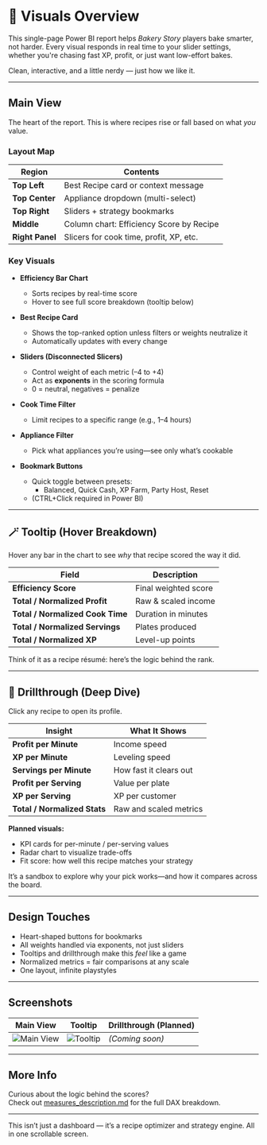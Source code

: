 # 🎨 Visuals Overview

This single-page Power BI report helps *Bakery Story* players bake smarter, not harder. Every visual responds in real time to your slider settings, whether you're chasing fast XP, profit, or just want low-effort bakes.

Clean, interactive, and a little nerdy — just how we like it.

---

## Main View

The heart of the report. This is where recipes rise or fall based on what *you* value.

### Layout Map

| Region         | Contents |
|----------------|----------|
| **Top Left**   | Best Recipe card or context message |
| **Top Center** | Appliance dropdown (multi-select) |
| **Top Right**  | Sliders + strategy bookmarks |
| **Middle**     | Column chart: Efficiency Score by Recipe |
| **Right Panel**| Slicers for cook time, profit, XP, etc. |

### Key Visuals

- **Efficiency Bar Chart**  
  - Sorts recipes by real-time score  
  - Hover to see full score breakdown (tooltip below)

- **Best Recipe Card**  
  - Shows the top-ranked option unless filters or weights neutralize it  
  - Automatically updates with every change

- **Sliders (Disconnected Slicers)**  
  - Control weight of each metric (–4 to +4)  
  - Act as **exponents** in the scoring formula  
  - 0 = neutral, negatives = penalize

- **Cook Time Filter**  
  - Limit recipes to a specific range (e.g., 1–4 hours)

- **Appliance Filter**  
  - Pick what appliances you’re using—see only what’s cookable

- **Bookmark Buttons**  
  - Quick toggle between presets:
    - Balanced, Quick Cash, XP Farm, Party Host, Reset  
  - (CTRL+Click required in Power BI)

---

## 🪄 Tooltip (Hover Breakdown)

Hover any bar in the chart to see *why* that recipe scored the way it did.

| Field                | Description |
|---------------------|-------------|
| **Efficiency Score** | Final weighted score |
| **Total / Normalized Profit** | Raw & scaled income |
| **Total / Normalized Cook Time** | Duration in minutes |
| **Total / Normalized Servings** | Plates produced |
| **Total / Normalized XP** | Level-up points |

Think of it as a recipe résumé: here’s the logic behind the rank.

---

## 🔎 Drillthrough (Deep Dive)

Click any recipe to open its profile.

| Insight              | What It Shows                          |
|----------------------|----------------------------------------|
| **Profit per Minute**| Income speed                           |
| **XP per Minute**    | Leveling speed                         |
| **Servings per Minute** | How fast it clears out              |
| **Profit per Serving** | Value per plate                      |
| **XP per Serving**   | XP per customer                        |
| **Total / Normalized Stats** | Raw and scaled metrics         |

**Planned visuals:**
- KPI cards for per-minute / per-serving values  
- Radar chart to visualize trade-offs  
- Fit score: how well this recipe matches your strategy

It’s a sandbox to explore why your pick works—and how it compares across the board.

---

## Design Touches

- Heart-shaped buttons for bookmarks  
- All weights handled via exponents, not just sliders  
- Tooltips and drillthrough make this *feel* like a game  
- Normalized metrics = fair comparisons at any scale  
- One layout, infinite playstyles

---

## Screenshots

| Main View | Tooltip | Drillthrough (Planned) |
|-----------|---------|-------------------------|
| ![Main View](../images/pages/ranked_recipes.png) | ![Tooltip](../images/pages/tooltip_table.png) | *(Coming soon)* |

---

## More Info

Curious about the logic behind the scores?  
Check out [measures_description.md](./measures_description.md) for the full DAX breakdown.

---

This isn’t just a dashboard — it’s a recipe optimizer and strategy engine. All in one scrollable screen.
